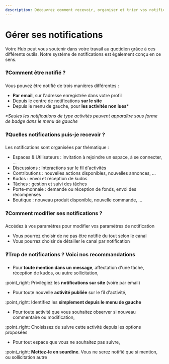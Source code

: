 ```yaml
---
description: Découvrez comment recevoir, organiser et trier vos notifications
---
```


# Gérer ses notifications

Votre Hub peut vous soutenir dans votre travail au quotidien grâce à ces différents outils. Notre système de notifications est également conçu en ce sens.

### :question:Comment être notifié ?

Vous pouvez être notifié de trois manières différentes :

* **Par email**, sur l'adresse enregistrée dans votre profil
* Depuis le centre de notifications **sur le site**
* Depuis le menu de gauche, pour **les activités non lues**\*

_\*Seules les notifications de type activités peuvent apparaître sous forme de badge dans le menu de gauche_

### :question:Quelles notifications puis-je recevoir ?

Les notifications sont organisées par thématique :

* Espaces & Utilisateurs : invitation à rejoindre un espace, à se connecter, ...
* Discussions : Interactions sur le fil d'activités
* Contributions : nouvelles actions disponibles, nouvelles annonces, ...
* Kudos : envoi et réception de kudos
* Tâches : gestion et suivi des tâches
* Porte-monnaie : demande ou réception de fonds, envoi des récompenses
* Boutique : nouveau produit disponible, nouvelle commande, ...

### :question:Comment modifier ses notifications ?

Accédez à vos paramètres pour modifier vos paramètres de notification

* Vous pourrez choisir de ne pas être notifié du tout selon le canal
* Vous pourrez choisir de détailler le canal par notification

### :question:Trop de notifications ? Voici nos recommandations&#x20;

* Pour **toute mention dans un message**, affectation d'une tâche, réception de kudos, ou autre sollicitation,

:point\_right: Privilégiez les **notifications sur site** (voire par email)

* Pour toute nouvelle **activité publiée** sur le fil d'activité,&#x20;

:point\_right: Identifiez les **simplement depuis le menu de gauche**

* Pour toute activité que vous souhaitez observer si nouveau commentaire ou modification,

:point\_right: Choisissez de suivre cette activité depuis les options proposées&#x20;

* Pour tout espace que vous ne souhaitez pas suivre,

:point\_right: **Mettez-le en sourdine**. Vous ne serez notifié que si mention, ou sollicitation autre
